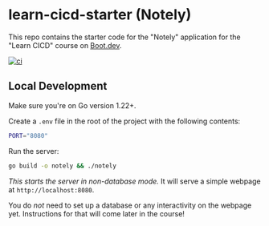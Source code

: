 # learn-cicd-starter (Notely)

This repo contains the starter code for the "Notely" application for the "Learn CICD" course on [Boot.dev](https://boot.dev).

[![ci](https://github.com/Michele0303/ci/actions/workflows/ci.yml/badge.svg?branch=main)](https://github.com/Michele0303/ci/actions/workflows/ci.yml)

## Local Development

Make sure you're on Go version 1.22+.

Create a `.env` file in the root of the project with the following contents:

```bash
PORT="8080"
```

Run the server:

```bash
go build -o notely && ./notely
```

*This starts the server in non-database mode.* It will serve a simple webpage at `http://localhost:8080`.

You do *not* need to set up a database or any interactivity on the webpage yet. Instructions for that will come later in the course!
